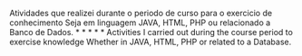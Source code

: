 Atividades que realizei durante o periodo de curso para o exercicio de conhecimento
Seja em linguagem JAVA, HTML, PHP ou relacionado a Banco de Dados.
*
*
*
*
*
Activities I carried out during the course period to exercise knowledge
Whether in JAVA, HTML, PHP or related to a Database.
